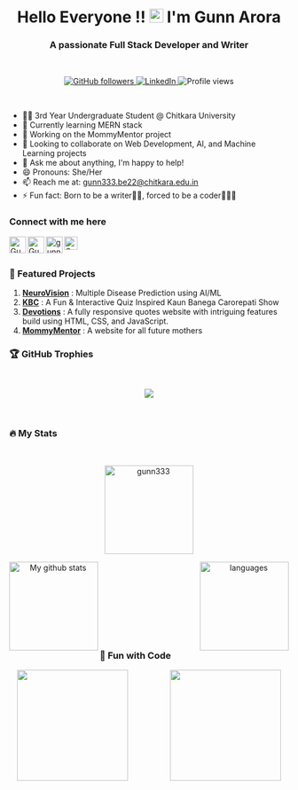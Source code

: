 <h1 align="center">Hello Everyone !! <img src="https://media.giphy.com/media/hvRJCLFzcasrR4ia7z/giphy.gif" width="25px"> I'm Gunn Arora</h1>
<h3 align="center">A passionate Full Stack Developer and Writer</h3>
<br>

<p align="center">
  <a href="https://github.com/gunn333">
    <img src="https://img.shields.io/github/followers/gunn333?label=follow&style=social" alt="GitHub followers">
  </a>
  <a href="https://www.linkedin.com/in/gunn-arora-3a0a9b291/">
    <img src="https://img.shields.io/badge/-Gunn%20Arora-blue?style=flat-square&logo=Linkedin&logoColor=white" alt="LinkedIn">
  </a>
  <img src="https://komarev.com/ghpvc/?username=gunn333&label=Visitors&color=blue&style=plastic" alt="Profile views">
</p>

<br>

- 👨‍💻 3rd Year Undergraduate Student @ Chitkara University
- 🌱 Currently learning MERN stack
- 💼 Working on the MommyMentor project
- 👯 Looking to collaborate on Web Development, AI, and Machine Learning projects
- 💬 Ask me about anything, I'm happy to help!
- 😄 Pronouns: She/Her
- 📫 Reach me at: gunn333.be22@chitkara.edu.in
- ⚡ Fun fact: Born to be a writer✍🏻, forced to be a coder👩🏻‍💻

### Connect with me here

<a href="https://www.linkedin.com/in/gunn-arora-3a0a9b291/">
<img align="left" alt="Gunn Arora | Linkedin" width="30px" src="https://img.icons8.com/color/48/000000/linkedin.png"/>
</a>

<a href="[https://x.com/GunnArora1904?t=3hpgY6E126YOn8p3bq2WXw&s=09](https://x.com/GunnArora1904?t=3hpgY6E126YOn8p3bq2WXw&s=09)">
<img align="left" alt="Gunn Arora | Twitter" width="30px" src="https://img.icons8.com/color/48/000000/twitter.png" />
</a> 

<a href="https://www.instagram.com/gunn.arora23496/">
<img align="left" alt="gunn.arora23496 | Instagram" width="30px" src="https://img.icons8.com/fluent/48/000000/instagram-new.png" />
</a>

<a href="https://leetcode.com/u/gunn333be/">
<img align="left" alt="Gunn Arora | Leetcode" width="24px" src="https://cdn.iconscout.com/icon/free/png-512/leetcode-3628885-3030025.png" />
</a>

<br><br>

### 🌟 Featured Projects

1. **[NeuroVision](https://multiple-disease-prediction-apse-aiml.streamlit.app/)** : Multiple Disease Prediction using AI/ML
2. **[KBC](https://gracygulati7.github.io/KBC/)** : A Fun & Interactive Quiz Inspired Kaun Banega Carorepati Show
3. **[Devotions](https://gracygulati7.github.io/DEVOTIONS/)** : A fully responsive quotes website with intriguing features build using HTML, CSS, and JavaScript.
4. **[MommyMentor](https://gunn333.github.io/MommyMentor/)** : A website for all future mothers

### 🏆 GitHub Trophies
<br>

<p align="center">
  <img src="https://github-profile-trophy.vercel.app/?username=gunn333&theme=onedark&row=1&column=6" />
</p>

<br>

### 🔥 My Stats

<br>

<p align="center">
<img height="160"  src="https://github-readme-streak-stats.herokuapp.com/?user=gunn333&theme=tokyonight" alt="gunn333"/> </p>

<p align="center">
<img align="left" src="https://github-readme-stats.vercel.app/api?username=gunn333&show_icons=true&theme=tokyonight" alt="My github stats" height="160"/></p>

<p align="center">
<img align="right" height= "160" src="https://github-readme-stats.vercel.app/api/top-langs/?username=gunn333&layout=compact&theme=tokyonight" alt="languages"/> 
</p>

<br><br><br><br><br><br><br><br>

### 🎨 Fun with Code

<p align="center">
  <img src="https://media.giphy.com/media/QpVUMRUJGokfqXyfa1/giphy.gif" width="200"/>
  &emsp;
  &emsp;
  &emsp;
  &emsp;
  <img src="https://media.giphy.com/media/Ll22OhMLAlVDb8UQWe/giphy.gif" width="200"/>
</p>
